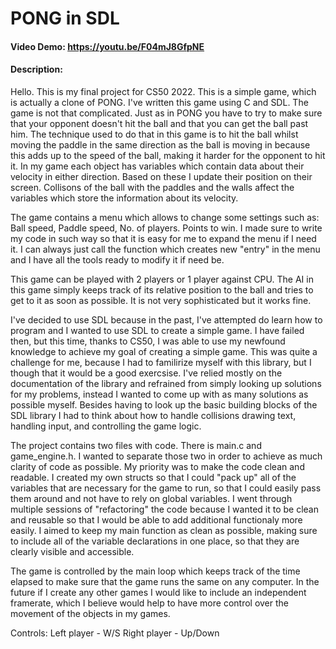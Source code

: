 # PONG in SDL
#### Video Demo:  https://youtu.be/F04mJ8GfpNE
#### Description:
Hello. This is my final project for CS50 2022.
This is a simple game, which is actually a clone of PONG. I've written this game using C and SDL.
The game is not that complicated. Just as in PONG you have to try to make sure that your opponent doesn't 
hit the ball and that you can get the ball past him. 
The technique used to do that in this game is to hit the ball whilst moving the paddle in the same direction as the ball is moving in
because this adds up to the speed of the ball, making it harder for the opponent to hit it.
In my game each object has variables which contain data about their velocity in either direction. Based on these I update
their position on their screen. Collisons of the ball with the paddles and the walls affect the variables which store the information
about its velocity.

The game contains a menu which allows to change some settings such as: Ball speed, Paddle speed, No. of players. Points to win.
I made sure to write my code in such way so that it is easy for me to expand the menu if I need it. I can always just call the function which creates new "entry"
in the menu and I have all the tools ready to modify it if need be.

This game can be played with 2 players or 1 player against CPU.
The AI in this game simply keeps track of its relative position to the ball and tries to get to it as soon as possible. It is not very sophisticated but it works fine.

I've decided to use SDL because in the past, I've attempted do learn how to program and I wanted to use SDL to create a simple game. 
I have failed then, but this time, thanks to CS50, I was able to use my newfound knowledge to achieve my goal of creating a simple game.
This was quite a challenge for me, because I had to familirize myself with this library, but I though that it would be a good exercsise.
I've relied mostly on the documentation of the library and refrained from simply looking up solutions for my problems, instead I wanted
to come up with as many solutions as possible myself. 
Besides having to look up the basic building blocks of the SDL library I had to think about how to handle collisions
drawing text, handling input, and controlling the game logic.

The project contains two files with code. There is main.c and game_engine.h. I wanted to separate those two in order to achieve
as much clarity of code as possible. My priority was to make the code clean and readable. I created my own structs so that I could "pack up" all of the variables
that are necessary for the game to run, so that I could easily pass them around and not have to rely on global variables. I went through multiple
sessions of "refactoring" the code because I wanted it to be clean and reusable so that I would be able to add additional functionaly more easily. 
I aimed to keep my main function as clean as possible, making sure to include all of the variable declarations in one place, 
so that they are clearly visible and accessible.

The game is controlled by the main loop which keeps track of the time elapsed to make sure that the game runs the same on any computer. In the future
if I create any other games I would like to include an independent framerate, which I believe would help to have more control over the movement of the objects in my games.

Controls:
Left player - W/S
Right player - Up/Down
